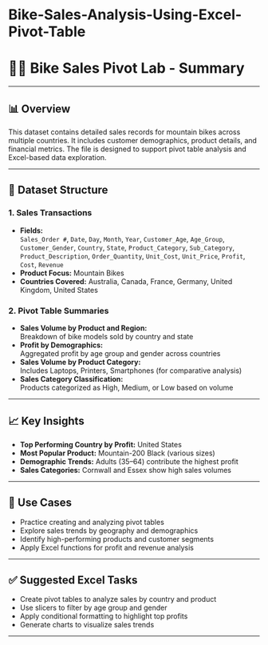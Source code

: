 # Bike-Sales-Analysis-Using-Excel-Pivot-Table
# 🚴‍♂️ Bike Sales Pivot Lab - Summary

---

## 📊 Overview

This dataset contains detailed sales records for mountain bikes across multiple countries. It includes customer demographics, product details, and financial metrics. The file is designed to support pivot table analysis and Excel-based data exploration.

---

## 📁 Dataset Structure

### 1. Sales Transactions
- **Fields:**  
  `Sales_Order #`, `Date`, `Day`, `Month`, `Year`, `Customer_Age`, `Age_Group`, `Customer_Gender`, `Country`, `State`, `Product_Category`, `Sub_Category`, `Product_Description`, `Order_Quantity`, `Unit_Cost`, `Unit_Price`, `Profit`, `Cost`, `Revenue`
- **Product Focus:** Mountain Bikes
- **Countries Covered:** Australia, Canada, France, Germany, United Kingdom, United States

### 2. Pivot Table Summaries
- **Sales Volume by Product and Region:**  
  Breakdown of bike models sold by country and state
- **Profit by Demographics:**  
  Aggregated profit by age group and gender across countries
- **Sales Volume by Product Category:**  
  Includes Laptops, Printers, Smartphones (for comparative analysis)
- **Sales Category Classification:**  
  Products categorized as High, Medium, or Low based on volume

---

## 📈 Key Insights

- **Top Performing Country by Profit:** United States  
- **Most Popular Product:** Mountain-200 Black (various sizes)  
- **Demographic Trends:** Adults (35–64) contribute the highest profit  
- **Sales Categories:** Cornwall and Essex show high sales volumes

---

## 🧠 Use Cases

- Practice creating and analyzing pivot tables  
- Explore sales trends by geography and demographics  
- Identify high-performing products and customer segments  
- Apply Excel functions for profit and revenue analysis

---

## ✅ Suggested Excel Tasks

- Create pivot tables to analyze sales by country and product  
- Use slicers to filter by age group and gender  
- Apply conditional formatting to highlight top profits  
- Generate charts to visualize sales trends

---


